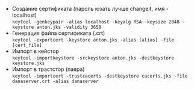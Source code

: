 * Создание сертификата (пароль юзать лучше changeit, имя - localhost)  
```keytool -genkeypair -alias localhost -keyalg RSA -keysize 2048 -keystore anton.jks -validity 3650```
* Генерация файла сертификата (.crt)  
```keytool -exportcert -keystore anton.jks -alias [alias] -file [cert_file]```
* Импорт в кейстор  
```keytool -importkeystore -srckeystore anton.jks -destkeystore keystore.jks```
* Импорт в трастстор (паяра)  
```keytool -importcert -trustcacerts -destkeystore cacerts.jks -file danaserver.crt -alias danaserver```